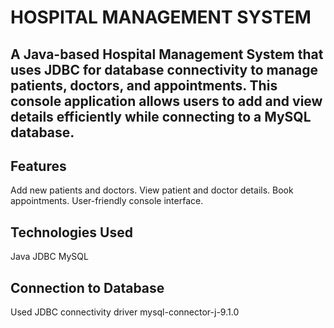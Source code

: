 # HOSPITAL MANAGEMENT SYSTEM
## A Java-based Hospital Management System that uses JDBC for database connectivity to manage patients, doctors, and appointments. This console application allows users to add and view details efficiently while connecting to a MySQL database.

## Features
  Add new patients and doctors.
  View patient and doctor details.
  Book appointments.
  User-friendly console interface.

## Technologies Used
  Java
  JDBC
  MySQL

## Connection to Database
 Used JDBC connectivity driver
   mysql-connector-j-9.1.0
